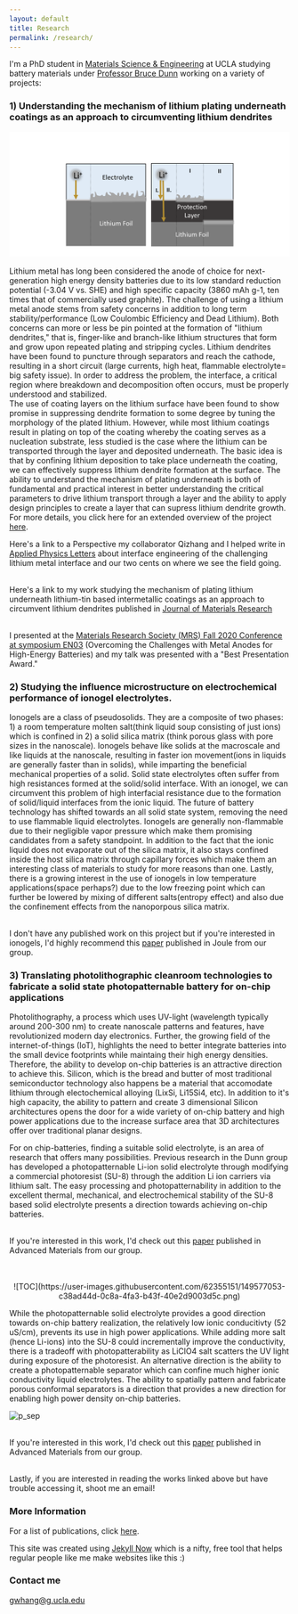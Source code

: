 ```yaml
---
layout: default
title: Research
permalink: /research/
---
```

I'm a PhD student in [Materials Science & Engineering](https://www.mse.ucla.edu/) at UCLA studying battery materials under [Professor Bruce Dunn](https://scholar.google.com/citations?user=EbwiqDkAAAAJ&hl=en) working on a variety of projects:

### 1) Understanding the mechanism of lithium plating underneath coatings as an approach to circumventing lithium dendrites

![Image description](/images/Picture1.png)


Lithium metal has long been considered the anode of choice for next-generation high energy density batteries due to its low standard reduction potential (-3.04 V vs. SHE) and high specific capacity (3860 mAh g-1, ten times that of commercially used graphite). The challenge of using a lithium metal anode stems from safety concerns in addition to long term stability/performance (Low Coulombic Efficiency and Dead Lithium). Both concerns can more or less be pin pointed at the formation of "lithium dendrites," that is, finger-like and branch-like lithium structures that form and grow upon repeated plating and stripping cycles. Lithium dendrites have been found to puncture through separators and reach the cathode, resulting in a short circuit (large currents, high heat, flammable electrolyte= big safety issue). In order to address the problem, the interface, a critical region where breakdown and decomposition often occurs, must be properly understood and stabilized. 
<br>
The use of coating layers on the lithium surface have been found to show promise in suppressing dendrite formation to some degree by tuning the morphology of the plated lithium. However, while most lithium coatings result in plating on top of the coating whereby the coating serves as a nucleation substrate,  less studied is the case where the lithium can be transported through the layer and deposited underneath. The basic idea is that by confining lithium deposition to take place underneath the coating, we can effectively suppress lithium dendrite formation at the surface. The ability to understand the mechanism of plating underneath is both of fundamental and practical interest in better understanding the critical parameters to drive lithium transport through a layer and the ability to apply design principles to create a layer that can supress lithium dendrite growth.
For more details, you click here for an extended overview of the project [here](https://gracewhang.github.io/lithium/).

Here's a link to a Perspective my collaborator Qizhang and I helped write in [Applied Physics Letters](https://aip.scitation.org/doi/abs/10.1063/5.0018417) about interface engineering of the challenging lithium metal interface and our two cents on where we see the field going.

<br> Here's a link to my work studying the mechanism of plating lithium underneath lithium-tin based intermetallic coatings as an approach to circumvent lithium dendrites published in [Journal of Materials Research](https://link.springer.com/article/10.1557/s43578-020-00047-8)

<br> I presented at the [Materials Research Society (MRS) Fall 2020 Conference at symposium EN03](https://www.mrs.org/meetings-events/fall-meetings-exhibits/2020-mrs-spring-and-fall-meeting/call-for-papers/call-for-papers-detail?code=F.EN03) (Overcoming the Challenges with Metal Anodes for High-Energy Batteries) and my talk was presented with a "Best Presentation Award." 

### 2) Studying the influence microstructure on electrochemical performance of ionogel electrolytes. 

Ionogels are a class of pseudosolids. They are a composite of two phases: 1) a room temperature molten salt(think liquid soup consisting of just ions) which is confined in 2) a solid silica matrix (think porous glass with pore sizes in the nanoscale). Ionogels behave like solids at the macroscale and like liquids at the nanoscale, resulting in faster ion movement(ions in liquids are generally faster than in solids), while imparting the beneficial mechanical properties of a solid. Solid state electrolytes often suffer from high resistances formed at the solid/solid interface. With an ionogel, we can circumvent this problem of high interfacial resistance due to the formation of solid/liquid interfaces from the ionic liquid. The future of battery technology has shifted towards an all solid state system, removing the need to use flammable liquid electrolytes. Ionogels are generally non-flammable due to their negligible vapor pressure which make them promising candidates from a safety standpoint. In addition to the fact that the ionic liquid does not evaporate out of the silica matrix, it also stays confined inside the host silica matrix through capillary forces which make them an interesting class of materials to study for more reasons than one. Lastly, there is a growing interest in the use of ionogels in low temperature applications(space perhaps?) due to the low freezing point which can further be lowered by mixing of different salts(entropy effect) and also due the confinement effects from the nanoporpous silica matrix.

<br>I don't have any published work on this project but if you're interested in ionogels, I'd highly recommend this [paper](https://www.cell.com/joule/pdfExtended/S2542-4351(17)30037-5) published in Joule from our group.
<br>

### 3) Translating photolithographic cleanroom technologies to fabricate a solid state photopatternable battery for on-chip applications

Photolithography, a process which uses UV-light (wavelength typically around 200-300 nm) to create nanoscale patterns and features, have revolutionized modern day electronics. Further, the growing field of the internet-of-things (IoT), highlights the need to better integrate batteries into the small device footprints while maintaing their high energy densities. Therefore, the ability to develop on-chip batteries is an attractive direction to achieve this. Silicon, which is the bread and butter of most traditional semiconductor technology also happens be a material that accomodate lithium through electochemical alloying (LixSi, Li15Si4, etc). In addition to it's high capacity, the ability to pattern and create 3 dimensional Silicon architectures opens the door for a wide variety of on-chip battery and high power applications due to the increase surface area that 3D architectures offer over traditional planar designs. 

For on chip-batteries, finding a suitable solid electrolyte, is an area of research that offers many possibilities. Previous research in the Dunn group has developed a photopatternable Li-ion solid electrolyte through modifying a commercial photoresist (SU-8) through the addition Li ion carriers via lithium salt. The easy processing and photopatternability in addition to the excellent thermal, mechanical, and electrochemical stability of the SU-8 based solid electrolyte presents a direction towards achieving on-chip batteries.

<br>If you're interested in this work, I'd check out this [paper](https://onlinelibrary.wiley.com/doi/abs/10.1002/adma.201703772) published in Advanced Materials from our group.



<br>
<br>


<center>
![TOC](https://user-images.githubusercontent.com/62355151/149577053-c38ad44d-0c8a-4fa3-b43f-40e2d9003d5c.png)
</center>

While the photopatternable solid electrolyte provides a good direction towards on-chip battery realization, the relatively low ionic conducitivty (52 uS/cm), prevents its use in high power applications. While adding more salt (hence Li-ions) into the SU-8 could incrementally improve the conductivity, there is a tradeoff with photopatterability as LiClO4 salt scatters the UV light during exposure of the photoresist. An alternative direction is the ability to create a photopatternable separator which can confine much higher ionic conductivity liquid electrolytes. The ability to spatially pattern and fabricate porous conformal separators is a direction that provides a new direction for enabling high power density on-chip batteries.

![p_sep](https://user-images.githubusercontent.com/62355151/149576947-65fd787a-fbc6-432f-9e05-917740548f97.jpg)



<br>If you're interested in this work, I'd check out this [paper](https://onlinelibrary.wiley.com/doi/abs/10.1002/adma.202108792) published in Advanced Materials from our group.


<br>
Lastly, if you are interested in reading the works linked above but have trouble accessing it, shoot me an email!

### More Information
For a list of publications, click [here](https://scholar.google.com/citations?user=wPIyh4QAAAAJ&hl=en).


This site was created using [Jekyll Now](http://www.jekyllnow.com/) which is a nifty, free tool that helps regular people like me make websites like this :)

### Contact me

[gwhang@g.ucla.edu](mailto:gwhang@g.ucla.edu)
